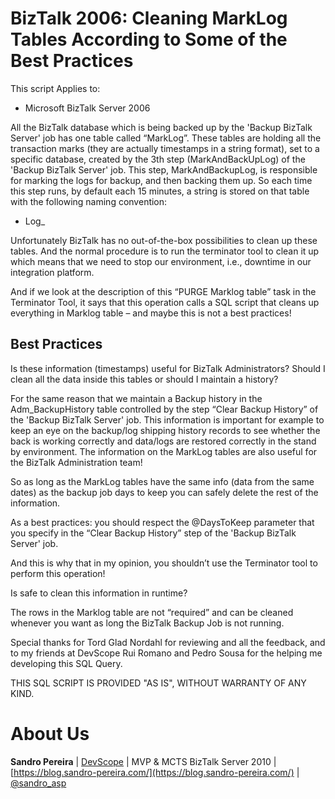 # BizTalk 2006: Cleaning MarkLog Tables According to Some of the Best Practices
This script Applies to:
* Microsoft BizTalk Server 2006

All the BizTalk database which is being backed up by the 'Backup BizTalk Server' job has one table called “MarkLog”. These tables are holding all the transaction marks (they are actually timestamps in a string format), set to a specific database, created by the 3th step (MarkAndBackUpLog) of the 'Backup BizTalk Server' job. This step, MarkAndBackupLog, is responsible for marking the logs for backup, and then backing them up. So each time this step runs, by default each 15 minutes, a string is stored on that table with the following naming convention:
* Log_<yyyy>_<MM>_<dd>_<HH>_<mm>_<ss>_<fff>

Unfortunately BizTalk has no out-of-the-box possibilities to clean up these tables. And the normal procedure is to run the terminator tool to clean it up which means that we need to stop our environment, i.e., downtime in our integration platform.

And if we look at the description of this “PURGE Marklog table” task in the Terminator Tool, it says that this operation calls a SQL script that cleans up everything in Marklog table – and maybe this is not a best practices!

## Best Practices
Is these information (timestamps) useful for BizTalk Administrators? Should I clean all the data inside this tables or should I maintain a history?

For the same reason that we maintain a Backup history in the Adm_BackupHistory table controlled by the step “Clear Backup History” of the 'Backup BizTalk Server' job. This information is important for example to keep an eye on the backup/log shipping history records to see whether the back is working correctly and data/logs are restored correctly in the stand by environment. The information on the MarkLog tables are also useful for the BizTalk Administration team!

So as long as the MarkLog tables have the same info (data from the same dates) as the backup job days to keep you can safely delete the rest of the information.

As a best practices: you should respect the @DaysToKeep parameter that you specify in the “Clear Backup History” step of the 'Backup BizTalk Server' job.

And this is why that in my opinion, you shouldn’t use the Terminator tool to perform this operation!

Is safe to clean this information in runtime?

The rows in the Marklog table are not “required” and can be cleaned whenever you want as long the BizTalk Backup Job is not running.

 Special thanks for Tord Glad Nordahl for reviewing and all the feedback, and to my friends at DevScope Rui Romano and Pedro Sousa for the helping me developing this SQL Query.
 
THIS SQL SCRIPT IS PROVIDED "AS IS", WITHOUT WARRANTY OF ANY KIND.

# About Us
**Sandro Pereira** | [DevScope](http://www.devscope.net/) | MVP & MCTS BizTalk Server 2010 | [https://blog.sandro-pereira.com/](https://blog.sandro-pereira.com/) | [@sandro_asp](https://twitter.com/sandro_asp)